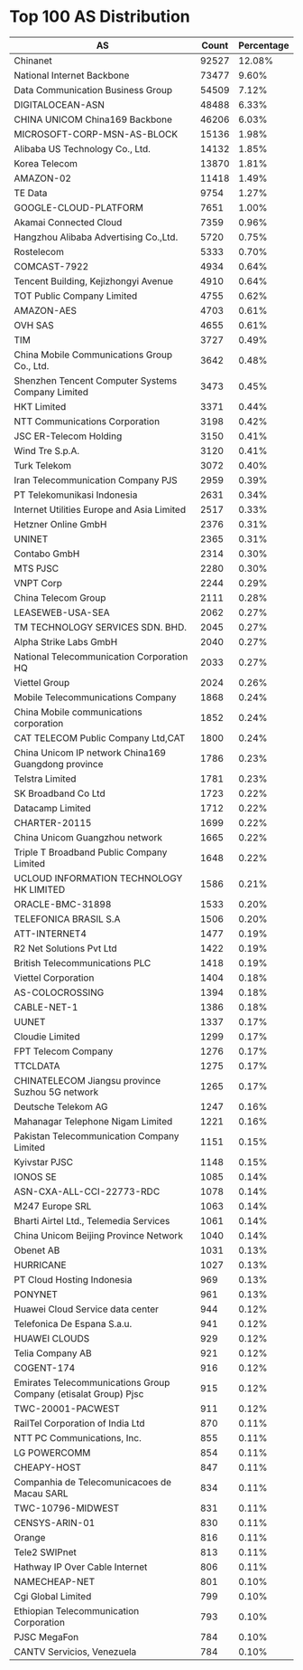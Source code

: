 # Top 100 AS Distribution
| AS | Count | Percentage |
|----|----|----|
| Chinanet | 92527 | 12.08% |
| National Internet Backbone | 73477 | 9.60% |
| Data Communication Business Group | 54509 | 7.12% |
| DIGITALOCEAN-ASN | 48488 | 6.33% |
| CHINA UNICOM China169 Backbone | 46206 | 6.03% |
| MICROSOFT-CORP-MSN-AS-BLOCK | 15136 | 1.98% |
| Alibaba US Technology Co., Ltd. | 14132 | 1.85% |
| Korea Telecom | 13870 | 1.81% |
| AMAZON-02 | 11418 | 1.49% |
| TE Data | 9754 | 1.27% |
| GOOGLE-CLOUD-PLATFORM | 7651 | 1.00% |
| Akamai Connected Cloud | 7359 | 0.96% |
| Hangzhou Alibaba Advertising Co.,Ltd. | 5720 | 0.75% |
| Rostelecom | 5333 | 0.70% |
| COMCAST-7922 | 4934 | 0.64% |
| Tencent Building, Kejizhongyi Avenue | 4910 | 0.64% |
| TOT Public Company Limited | 4755 | 0.62% |
| AMAZON-AES | 4703 | 0.61% |
| OVH SAS | 4655 | 0.61% |
| TIM | 3727 | 0.49% |
| China Mobile Communications Group Co., Ltd. | 3642 | 0.48% |
| Shenzhen Tencent Computer Systems Company Limited | 3473 | 0.45% |
| HKT Limited | 3371 | 0.44% |
| NTT Communications Corporation | 3198 | 0.42% |
| JSC ER-Telecom Holding | 3150 | 0.41% |
| Wind Tre S.p.A. | 3120 | 0.41% |
| Turk Telekom | 3072 | 0.40% |
| Iran Telecommunication Company PJS | 2959 | 0.39% |
| PT Telekomunikasi Indonesia | 2631 | 0.34% |
| Internet Utilities Europe and Asia Limited | 2517 | 0.33% |
| Hetzner Online GmbH | 2376 | 0.31% |
| UNINET | 2365 | 0.31% |
| Contabo GmbH | 2314 | 0.30% |
| MTS PJSC | 2280 | 0.30% |
| VNPT Corp | 2244 | 0.29% |
| China Telecom Group | 2111 | 0.28% |
| LEASEWEB-USA-SEA | 2062 | 0.27% |
| TM TECHNOLOGY SERVICES SDN. BHD. | 2045 | 0.27% |
| Alpha Strike Labs GmbH | 2040 | 0.27% |
| National Telecommunication Corporation HQ | 2033 | 0.27% |
| Viettel Group | 2024 | 0.26% |
| Mobile Telecommunications Company | 1868 | 0.24% |
| China Mobile communications corporation | 1852 | 0.24% |
| CAT TELECOM Public Company Ltd,CAT | 1800 | 0.24% |
| China Unicom IP network China169 Guangdong province | 1786 | 0.23% |
| Telstra Limited | 1781 | 0.23% |
| SK Broadband Co Ltd | 1723 | 0.22% |
| Datacamp Limited | 1712 | 0.22% |
| CHARTER-20115 | 1699 | 0.22% |
| China Unicom Guangzhou network | 1665 | 0.22% |
| Triple T Broadband Public Company Limited | 1648 | 0.22% |
| UCLOUD INFORMATION TECHNOLOGY HK LIMITED | 1586 | 0.21% |
| ORACLE-BMC-31898 | 1533 | 0.20% |
| TELEFONICA BRASIL S.A | 1506 | 0.20% |
| ATT-INTERNET4 | 1477 | 0.19% |
| R2 Net Solutions Pvt Ltd | 1422 | 0.19% |
| British Telecommunications PLC | 1418 | 0.19% |
| Viettel Corporation | 1404 | 0.18% |
| AS-COLOCROSSING | 1394 | 0.18% |
| CABLE-NET-1 | 1386 | 0.18% |
| UUNET | 1337 | 0.17% |
| Cloudie Limited | 1299 | 0.17% |
| FPT Telecom Company | 1276 | 0.17% |
| TTCLDATA | 1275 | 0.17% |
| CHINATELECOM Jiangsu province Suzhou 5G network | 1265 | 0.17% |
| Deutsche Telekom AG | 1247 | 0.16% |
| Mahanagar Telephone Nigam Limited | 1221 | 0.16% |
| Pakistan Telecommunication Company Limited | 1151 | 0.15% |
| Kyivstar PJSC | 1148 | 0.15% |
| IONOS SE | 1085 | 0.14% |
| ASN-CXA-ALL-CCI-22773-RDC | 1078 | 0.14% |
| M247 Europe SRL | 1063 | 0.14% |
| Bharti Airtel Ltd., Telemedia Services | 1061 | 0.14% |
| China Unicom Beijing Province Network | 1040 | 0.14% |
| Obenet AB | 1031 | 0.13% |
| HURRICANE | 1027 | 0.13% |
| PT Cloud Hosting Indonesia | 969 | 0.13% |
| PONYNET | 961 | 0.13% |
| Huawei Cloud Service data center | 944 | 0.12% |
| Telefonica De Espana S.a.u. | 941 | 0.12% |
| HUAWEI CLOUDS | 929 | 0.12% |
| Telia Company AB | 921 | 0.12% |
| COGENT-174 | 916 | 0.12% |
| Emirates Telecommunications Group Company (etisalat Group) Pjsc | 915 | 0.12% |
| TWC-20001-PACWEST | 911 | 0.12% |
| RailTel Corporation of India Ltd | 870 | 0.11% |
| NTT PC Communications, Inc. | 855 | 0.11% |
| LG POWERCOMM | 854 | 0.11% |
| CHEAPY-HOST | 847 | 0.11% |
| Companhia de Telecomunicacoes de Macau SARL | 834 | 0.11% |
| TWC-10796-MIDWEST | 831 | 0.11% |
| CENSYS-ARIN-01 | 830 | 0.11% |
| Orange | 816 | 0.11% |
| Tele2 SWIPnet | 813 | 0.11% |
| Hathway IP Over Cable Internet | 806 | 0.11% |
| NAMECHEAP-NET | 801 | 0.10% |
| Cgi Global Limited | 799 | 0.10% |
| Ethiopian Telecommunication Corporation | 793 | 0.10% |
| PJSC MegaFon | 784 | 0.10% |
| CANTV Servicios, Venezuela | 784 | 0.10% |
